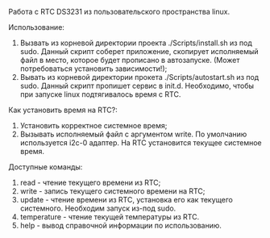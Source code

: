 Работа с RTC DS3231 из пользовательского пространства linux. 

Использование: 

1. Вызвать из корневой директории проекта ./Scripts/install.sh из под sudo. Данный скрипт соберет приложение, скопирует исполняемый файл в место, которое будет прописано в автозапуске. (Может потребоваться установить зависимости!);
2. Вывать из корневой директории прокета ./Scripts/autostart.sh из под sudo. Данный скрипт пропишет сервис в init.d. Необходимо, чтобы при запуске linux подтягивалось время с RTC.

Как установить время на RTC?:

1. Установить корректное системное время;
2. Вызывать исполняемый файл с аргументом write. По умолчанию используется i2c-0 адаптер. На RTC установится текущее системное время.

Доступные команды: 
1. read - чтение текущего времени из RTC;
2. write - запись текущего системного времени на RTC;
3. update - чтение времени из RTC, установка его как текущего системного. Необходим запуск из-под sudo.
4. temperature - чтение текущей температуры из RTC.
5. help - вывод справочной информации по использованию.

